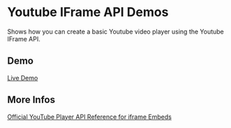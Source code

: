 # Youtube IFrame API Demos

Shows how you can create a basic Youtube video player using the Youtube IFrame API.

## Demo

[Live Demo](https://telltec.ch/code/youtube-player/)

## More Infos

[Official YouTube Player API Reference for iframe Embeds](https://developers.google.com/youtube/iframe_api_reference)